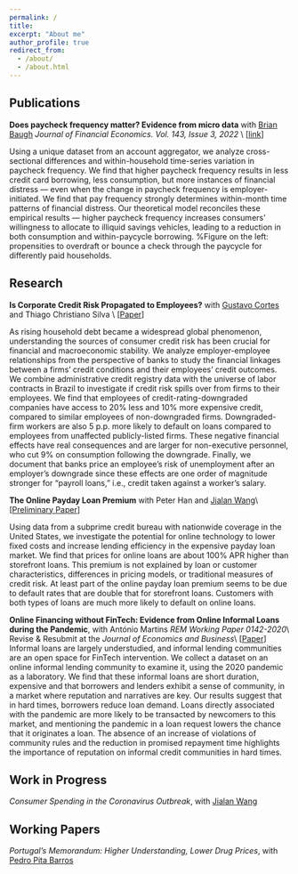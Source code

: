 ```yaml
---
permalink: /
title: 
excerpt: "About me"
author_profile: true
redirect_from: 
  - /about/
  - /about.html
---
```



## Publications

**Does paycheck frequency matter? Evidence from micro data** with [Brian Baugh](https://sites.google.com/site/briankbaugh/)
_Journal of Financial Economics. Vol. 143, Issue 3, 2022_ \\
\[[link](https://www.sciencedirect.com/science/article/pii/S0304405X21005080)\]

Using a unique dataset from an account aggregator, we analyze cross-sectional differences and within-household time-series variation in paycheck frequency. We find that higher paycheck frequency results in less credit card borrowing, less consumption, but more instances of financial distress — even when the change in paycheck frequency is employer-initiated. We find that pay frequency strongly determines within-month time patterns of financial distress. Our theoretical model reconciles these empirical results — higher paycheck frequency increases consumers’ willingness to allocate to illiquid savings vehicles, leading to a reduction in both consumption and within-paycycle borrowing. 
%Figure on the left: propensities to overdraft or bounce a check through the paycycle for differently paid households.

## Research

**Is Corporate Credit Risk Propagated to Employees?** with [Gustavo Cortes](https://sites.google.com/site/cortesgustavos/) and Thiago Christiano Silva \\
\[[Paper](https://www.bcb.gov.br/pec/wps/ingl/wps551.pdf)\]

As rising household debt became a widespread global phenomenon, understanding the sources of consumer credit risk has been crucial for financial and macroeconomic stability. We analyze employer-employee relationships from the perspective of banks to study the financial linkages between a firms’ credit conditions and their employees’ credit outcomes. We combine administrative credit registry data with the universe of labor contracts in Brazil to investigate if credit risk spills over from firms to their employees. We find that employees of credit-rating-downgraded companies have access to 20% less and 10% more expensive credit, compared to similar employees of non-downgraded firms. Downgraded-firm workers are also 5 p.p. more likely to default on loans compared to employees from unaffected publicly-listed firms. These negative financial effects have real consequences and are larger for non-executive personnel, who cut 9% on consumption following the downgrade. Finally, we document that banks price an employee’s risk of unemployment after an employer’s downgrade since these effects are one order of magnitude stronger for “payroll loans,” i.e., credit taken against a worker’s salary.



**The Online Payday Loan Premium** with Peter Han and [Jialan Wang](https://sites.google.com/site/jialanw/)\\
\[[Preliminary Paper](https://www.aeaweb.org/conference/2022/preliminary/paper/e4EnG7RR)\]

Using data from a subprime credit bureau with nationwide coverage in the United States, we investigate the potential for online technology to lower fixed costs and increase lending efficiency in the expensive payday loan market. We find that prices for online loans are about 100% APR higher than storefront loans. This premium is not explained by loan or customer characteristics, differences in pricing models, or traditional measures of credit risk. At least part of the online payday loan premium seems to be due to default rates that are double that for storefront loans. Customers with both types of loans are much more likely to default on online loans. 



**Online Financing without FinTech: Evidence from Online Informal Loans during the Pandemic**, with António Martins
_REM Working Paper 0142-2020_\\
Revise & Resubmit at the _Journal of Economics and Business_\\
\[[Paper](https://drive.google.com/file/d/1CNpitGu7mcnyJ9MlU5uNO9x0XUYHWjei/view)\]
Informal loans are largely understudied, and informal lending communities are an open space for FinTech intervention. We collect a dataset on an online informal lending community to examine it, using the 2020 pandemic as a laboratory. We find that these informal loans are short duration, expensive and that borrowers and lenders exhibit a sense of community, in a market where reputation and narratives are key. Our results suggest that in hard times, borrowers reduce loan demand. Loans directly associated with the pandemic are more likely to be transacted by newcomers to this market, and mentioning the pandemic in a loan request lowers the chance that it originates a loan. The absence of an increase of violations of community rules and the reduction in promised repayment time highlights the importance of reputation on informal credit communities in hard times.

## Work in Progress
_Consumer Spending in the Coronavirus Outbreak_, with [Jialan Wang](https://sites.google.com/site/jialanw/)

## Working Papers
_Portugal’s Memorandum: Higher Understanding, Lower Drug Prices_, with [Pedro Pita Barros](https://momentoseconomicos.com/about-me/bio/)
